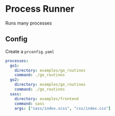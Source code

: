# Process Runner
Runs many processes

## Config
Create a `prconfig.yaml`
```yaml
processes:
  go1:
    directory: examples/go_routines
    command: ./go_routines
  go2:
    directory: examples/go_routines
    command: ./go_routines
  sass:
    directory: examples/frontend
    command: sass
    args: ["sass/index.scss", "css/index.css"]
```